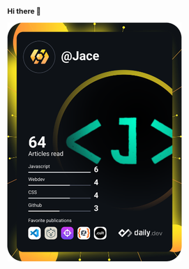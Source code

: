 ### Hi there 👋

<a href="https://app.daily.dev/DailyDevTips"><img src="https://github.com/ScriptJayT/ScriptJayT/blob/master/devcard.svg" width="400" alt="Jace's Dev Card"/></a>

<!--
**ScriptJayT/ScriptJayT** is a ✨ _special_ ✨ repository because its `README.md` (this file) appears on your GitHub profile.

Here are some ideas to get you started:

- 🔭 I’m currently working on ...
- 🌱 I’m currently learning ...
- 👯 I’m looking to collaborate on ...
- 🤔 I’m looking for help with ...
- 💬 Ask me about ...
- 📫 How to reach me: ...
- 😄 Pronouns: ...
- ⚡ Fun fact: ...
-->
